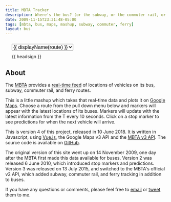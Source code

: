 ```yaml
---
title: MBTA Tracker
description: Where's the bus? (or the subway, or the commuter rail, or the ferry)
date: 2009-11-15T23:31:48-05:00
tags: [mbta, bus, maps, mashup, subway, commuter, ferry]
layout: bus
---
```


<div id="map" style="margin: 0 20px;">
    <select style="margin: 10px 0; font-size: 16px;" v-model="selectedRoute" v-on:change="routeChanged">
        <option disabled value="">Select Route</option>
        <option v-for="route in routes" v-bind:value="route">
            {{ displayName(route) }}
        </option>
    </select>
    <gmap-map :center="center" :zoom="12" :style="style" :options="options" ref="map">
        <gmap-polyline v-for="shape in shapes" :path="getPath(shape)" :key="shape.id" :options="polylineOptions"></gmap-polyline>
        <gmap-info-window :options="infoOptions" :position="infoWindowPosition" :opened="infoWindowOpen" @closeclick="infoWindowOpen=false"><span v-html="infoWindowContent"></span></gmap-info-window>
        <gmap-marker v-for="stop in stops" :key="stop.id" :position="position(stop)" :clickable="true" @click="openInfoWindowStop(stop)" icon="/mbta-bus/images/stop-marker.gif"></gmap-marker>
        <gmap-marker v-for="vehicle in vehicles" :key="vehicle.id" :position="position(vehicle)" :icon="vehicleIcon(vehicle)" :clickable="true" @click="openInfoWindowVehicle(vehicle)"></gmap-marker>
    </gmap-map>
    <div>
        <span v-for="(headsign, index) in headsigns" :key="headsign"><img :src="markerIcons[index]" style="display: inline;">{{ headsign }}</span>
    </div>
</div>

## About

The [MBTA](http://mbta.com/) provides a [real-time
feed](http://realtime.mbta.com) of locations of vehicles on its bus,
subway, commuter rail, and ferry routes.

This is a little mashup which takes that real-time data and plots it
on [Google Maps](https://maps.google.com).  Choose a route from
the pull down menu below and markers will appear with the latest
locations of its buses.  Markers will update with the latest
information from the T every 10 seconds.  Click on a stop marker
to see predictions for when the next vehicle will arrive.

This is version 4 of this project, released in 10 June 2018.  It is
written in Javascript, using [Vue.js](https://vuejs.org), the Google
Maps v3 API and the [MBTA v3 API](https://www.mbta.com/developers/v3-api).
The source code is available on [GitHub](https://github.com/joeshaw/mbta-bus).

The original version of this site went up on 14 November 2009, one day
after the MBTA first made this data available for buses.  Version 2
was released 6 June 2010, which introduced stop markers and
predictions.  Version 3 was released on 13 July 2015, and switched to
the MBTA's official v2 API, which added subway, commuter rail, and
ferry tracking in addition to buses.

If you have any questions or comments, please feel free to
[email](mailto:joe@joeshaw.org) or
[tweet](https://twitter.com/?status=@joeshaw%20) them to me.


<script type="text/javascript" src="js/vue.min.js"></script>
<script type="text/javascript" src="js/vue-google-maps.js"></script>
<script type="text/javascript" src="js/mbta-bus.js"></script>
